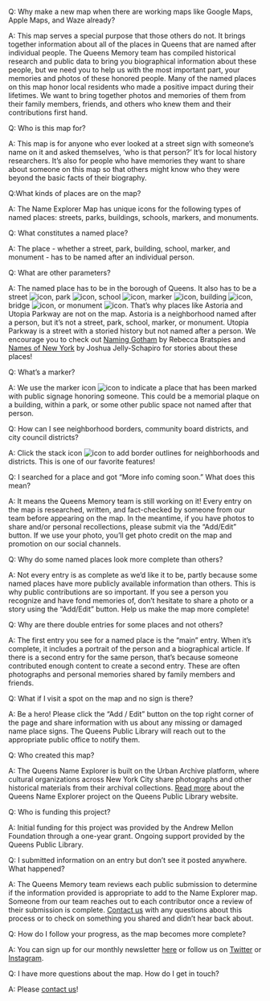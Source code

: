 Q: Why make a new map when there are working maps like Google Maps, Apple Maps, and Waze already?

A: This map serves a special purpose that those others do not. It brings together information about all of the places in Queens that are named after individual people. The Queens Memory team has compiled historical research and public data to bring you biographical information about these people, but we need you to help us with the most important part, your memories and photos of these honored people. Many of the named places on this map honor local residents who made a positive impact during their lifetimes. We want to bring together photos and memories of them from their family members, friends, and others who knew them and their contributions first hand. 

Q: Who is this map for?

A: This map is for anyone who ever looked at a street sign with someone’s name on it and asked themselves, ‘who is that person?’ It’s for local history researchers. It’s also for people who have memories they want to share about someone on this map so that others might know who they were beyond the basic facts of their biography. 

Q:What kinds of places are on the map?

A: The Name Explorer Map has unique icons for the following types of named places: streets, parks, buildings, schools, markers, and monuments.

Q: What constitutes a named place?

A: The place - whether a street, park, building, school, marker, and monument - has to be named after an individual person. 

Q: What are other parameters?

A: The named place has to be in the borough of Queens. It also has to be a street ![icon](street), park ![icon](park), school ![icon](school), marker ![icon](marker), building ![icon](building), bridge ![icon](bridge), or monument ![icon](monument). That’s why places like Astoria and Utopia Parkway are not on the map. Astoria is a neighborhood named after a person, but it’s not a street, park, school, marker, or monument. Utopia Parkway is a street with a storied history but not named after a person. We encourage you to check out [Naming Gotham](https://www.queenslibrary.org/book/Naming-Gotham-:-the-villains,-rogues-&-hereos-behind-New-York's-p/2571970) by Rebecca Bratspies and [Names of New York](https://www.queenslibrary.org/book/Names-of-New-York-:-discovering-the-city's-past-and-present-throu/2424615) by Joshua Jelly-Schapiro for stories about these places!

Q: What’s a marker?

A: We use the marker icon ![icon](marker) to indicate a place that has been marked with public signage honoring someone. This could be a memorial plaque on a building, within a park, or some other public space not named after that person.   

Q: How can I see neighborhood borders, community board districts, and city council districts?

A: Click the stack icon ![icon](mapLayers) to add border outlines for neighborhoods and districts. This is one of our favorite features!

Q: I searched for a place and got “More info coming soon.” What does this mean?

A: It means the Queens Memory team is still working on it! Every entry on the map is researched, written, and fact-checked by someone from our team before appearing on the map. In the meantime, if you have photos to share and/or personal recollections, please submit via the “Add/Edit” button. If we use your photo, you’ll get photo credit on the map and promotion on our social channels.

Q: Why do some named places look more complete than others?

A: Not every entry is as complete as we’d like it to be, partly because some named places have more publicly available information than others. This is why public contributions are so important. If you see a person you recognize and have fond memories of, don’t hesitate to share a photo or a story using the “Add/Edit” button. Help us make the map more complete!

Q: Why are there double entries for some places and not others?

A: The first entry you see for a named place is the “main” entry. When it’s complete, it includes a portrait of the person and a biographical article. If there is a second entry for the same person, that’s because someone contributed enough content to create a second entry. These are often photographs and personal memories shared by family members and friends.

Q: What if I visit a spot on the map and no sign is there?

A: Be a hero! Please click the “Add / Edit” button on the top right corner of the page and share information with us about any missing or damaged name place signs. The Queens Public Library will reach out to the appropriate public office to notify them. 

Q: Who created this map?

A: The Queens Name Explorer is built on the Urban Archive platform, where cultural organizations across New York City share photographs and other historical materials from their archival collections. [Read more](https://www.queenslibrary.org/about-us/news-media/blog/2794) about the Queens Name Explorer project on the Queens Public Library website.

Q: Who is funding this project?

A: Initial funding for this project was provided by the Andrew Mellon Foundation through a one-year grant. Ongoing support provided by the Queens Public Library.

Q: I submitted information on an entry but don’t see it posted anywhere. What happened?

A: The Queens Memory team reviews each public submission to determine if the information provided is appropriate to add to the Name Explorer map. Someone from our team reaches out to each contributor once a review of their submission is complete. [Contact us](https://queensmemory.org/contact/) with any questions about this process or to check on something you shared and didn’t hear back about.

Q: How do I follow your progress, as the map becomes more complete?

A: You can sign up for our monthly newsletter [here](https://queensmemory.org/subscribe-to-qmp-newsletter/) or follow us on [Twitter](https://twitter.com/QueensMemory/) or [Instagram](https://www.instagram.com/QueensMemory/). 

Q: I have more questions about the map. How do I get in touch?

A: Please [contact us](https://queensmemory.org/contact/)!
